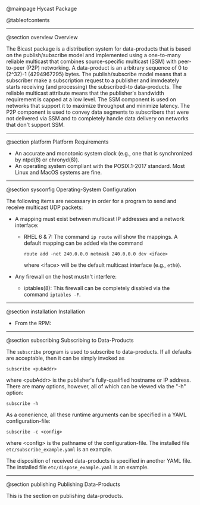 @mainpage Hycast Package

@tableofcontents

<hr>

@section overview Overview

The Bicast package is a distribution system for data-products that is based on the publish/subscribe
model and implemented using a one-to-many reliable multicast that combines source-specific multicast
(SSM) with peer-to-peer (P2P) networking. A data-product is an arbitrary sequence of 0 to (2^32)-1
(4294967295) bytes. The publish/subscribe model means that a subscriber make a subscription request
to a publisher and immdeately starts receiving (and processing) the subscribed-to data-products. The
reliable multicast attribute means that the publisher's bandwidth requirement is capped at a low
level. The SSM component is used on networks that support it to maximize throughput and minimize
latency. The P2P component is used to convey data segments to subscribers that were not delivered
via SSM and to completely handle data delivery on networks that don't support SSM.

<hr>

@section platform Platform Requirements

- An accurate and monotonic system clock (e.g., one that is synchronized by ntpd(8) or chronyd(8)).
- An operating system compliant with the POSIX.1-2017 standard. Most Linux and MacOS systems are
  fine.

<hr>

@section sysconfig Operating-System Configuration

The following items are necessary in order for a program to send and receive multicast UDP packets:
- A mapping must exist between multicast IP addresses and a network interface:
  - RHEL 6 & 7: The command `ip route` will show the mappings. A default mapping can be added via
    the command

        route add -net 240.0.0.0 netmask 240.0.0.0 dev <iface>
    where &lt;iface&gt; will be the default multicast interface (e.g., `eth0`).

- Any firewall on the host mustn't interfere:
  - iptables(8): This firewall can be completely disabled via the command `iptables -F`.

<hr>

@section installation Installation

- From the RPM:

<hr>

@section subscribing Subscribing to Data-Products

The `subscribe` program is used to subscribe to data-products. If all defaults are acceptable, then
it can be simply invoked as

    subscribe <pubAddr>
where &lt;pubAddr&gt; is the publisher's fully-qualified hostname or IP address. There are many
options, however, all of which can be viewed via the "-h" option:

    subscribe -h
As a conenience, all these runtime arguments can be specified in a YAML configuration-file:

    subscribe -c <config>
where &lt;config&gt; is the pathname of the configuration-file. The installed file
`etc/subscribe_example.yaml` is an example.

The disposition of received data-products is specified in another YAML file. The installed file
`etc/dispose_example.yaml` is an example.

<hr>

@section publishing Publishing Data-Products

This is the section on publishing data-products.